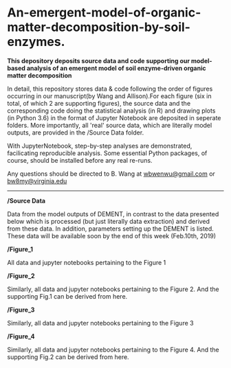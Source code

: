 # An-emergent-model-of-organic-matter-decomposition-by-soil-enzymes.
**This depository deposits source data and code supporting our model-based analysis of an  emergent model of soil enzyme-driven organic matter decomposition**

In detail, this repository stores data & code following the order of figures occurring in our manuscript(by Wang and Allison).For each figure (six in total, of which 2 are supporting figures), the source data and the corresponding code doing the statistical analysis (in R) and drawing plots (in Python 3.6) in the format of Jupyter Notebook are deposited in seperate folders. More importantly, all 'real' source data, which are literally model outputs, are provided in the /Source Data folder.

With JupyterNotebook, step-by-step analyses are demonstrated, facilicating reproducible analysis. Some essential Python packages, of course, should be installed before any real re-runs.

Any questions should be directed to B. Wang at wbwenwu@gmail.com or bw8my@virginia.edu

------------------------------------------------------------------------------------------------------------------------------------------

**/Source Data**

Data from the model outputs of DEMENT, in contrast to the data presented below which is processed (but just literally data extraction) and derived from these data. In addition, parameters setting up the DEMENT is listed. These data will be available soon by the end of this week (Feb.10th, 2019)

**/Figure_1**

All data and jupyter notebooks pertaining to the Figure 1

**/Figure_2**

Similarly, all data and jupyter notebooks pertaining to the Figure 2. And the supporting Fig.1 can be derived from here.

**/Figure_3**

Similarly, all data and jupyter notebooks pertaining to the Figure 3

**/Figure_4**

Similarly, all data and jupyter notebooks pertaining to the Figure 4. And the supporting Fig.2 can be derived from here.
